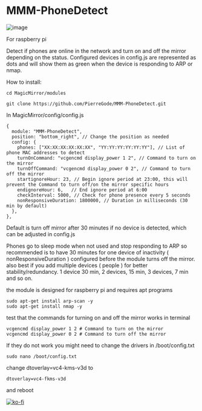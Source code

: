 # MMM-PhoneDetect
![image](https://github.com/PierreGode/MMM-PhoneDetect/assets/8579922/b68340ae-3dad-49ec-abe0-71635c4c403c)
<p>
For raspberry pi <p>
Detect if phones are online in the network and turn on and off the mirror depending on the status.
Configured devices in config.js are represented as dots and will show them as green when the device is responding to ARP or nmap.

How to install:
```
cd MagicMirror/modules
```
```
git clone https://github.com/PierreGode/MMM-PhoneDetect.git
```
In MagicMirror/config/config.js
```
{
  module: "MMM-PhoneDetect",
  position: "bottom_right", // Change the position as needed
  config: {
    phones: ["XX:XX:XX:XX:XX:XX", "YY:YY:YY:YY:YY:YY"], // List of phone MAC addresses to detect
    turnOnCommand: "vcgencmd display_power 1 2", // Command to turn on the mirror
    turnOffCommand: "vcgencmd display_power 0 2", // Command to turn off the mirror
    startignoreHour: 23, // Begin ignore period at 23:00, this will prevent the Command to turn off/on the mirror specific hours
    endignoreHour: 6,   // End ignore period at 6:00
    checkInterval: 5000, // Check for phone presence every 5 seconds
    nonResponsiveDuration: 1800000, // Duration in milliseconds (30 min by default)
  },
},
```

Default is turn off mirror after 30 minutes if no device is detected, which can be adjusted in config.js<p>
Phones go to sleep mode when not used and stop responding to ARP so recommended is to have 30 minutes for one device of inactivity ( nonResponsiveDuration ) configured before the module turns off the mirror.
also best if you add multiple devices ( people ) for better stability/redundancy. 1 device 30 min, 2 devices, 15 min, 3 devices, 7 min and so on.

the module is designed for raspberry pi and requires apt programs

```
sudo apt-get install arp-scan -y
sudo apt-get install nmap -y
```
test that the commands for turning on and off the mirror works in terminal

```
vcgencmd display_power 1 2 # Command to turn on the mirror
vcgencmd display_power 0 2 # Command to turn off the mirror
```

If they do not work you might need to change the drivers in /boot/config.txt
```
sudo nano /boot/config.txt
```
change dtoverlay=vc4-kms-v3d to

```
dtoverlay=vc4-fkms-v3d
```
 and reboot


[![ko-fi](https://ko-fi.com/img/githubbutton_sm.svg)](https://ko-fi.com/J3J2EARPK)
